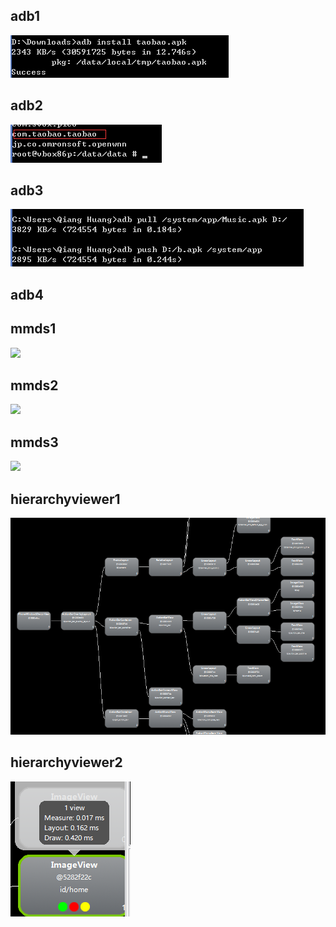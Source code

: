 ## adb1
![](pic/adb1.png)

## adb2
![](pic/adb2.png)

## adb3
![](pic/adb3.png)

## adb4

## mmds1
![](pic/mmds1.png)

## mmds2
![](pic/mmds2.png)

## mmds3
![](pic/mmds3.png)

## hierarchyviewer1
![](pic/hierarchyviewer1.png)

## hierarchyviewer2
![](pic/hierarchyviewer2.png)
